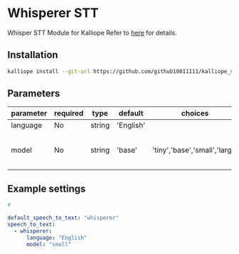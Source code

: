 # Whisperer STT
Whisper STT Module for Kalliope Refer to [here](https://github.com/openai/whisper) for details.

## Installation
```bash
kalliope install --git-url https://github.com/github10011111/kalliope_stt_whisperer.git
```

## Parameters

| parameter    | required | type    | default | choices                     | comment                                                                                          |
|--------------|----------|---------|---------|-----------------------------|----------------------------|
| language     | No       | string  |'English'|                             | 
| model        | No       | string  |'base'   |'tiny','base','small','large'| Model size, resource needs

## Example settings

```yaml
#

default_speech_to_text: "whisperer"
speech_to_text:
  - whisperer:
      language: "English"
      model: "small"
```
